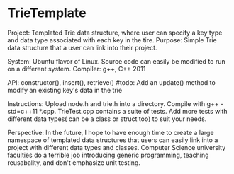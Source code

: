 # TrieTemplate

Project: Templated Trie data structure, where user can specify a key type and data type associated with each key in the tire.
Purpose: Simple Trie data structure that a user can link into their project.

System: Ubuntu flavor of Linux. Source code can easily be modified to run on a different system.
Compiler: g++, C++ 2011

API: constructor(), insert(), retrieve()
#todo: Add an update() method to modify an existing key's data in the trie

Instructions: Upload node.h and trie.h into a directory. Compile with g++ -std=c++11 *.cpp.
  TrieTest.cpp contains a suite of tests. Add more tests with different data types( can be a class or struct too) to suit your needs.

Perspective: In the future, I hope to have enough time to create a large namespace of templated data structures that users can easily 
  link into a project with different data types and classes. Computer Science university faculties do a terrible job introducing
  generic programming, teaching reusabality, and don't emphasize unit testing. 
